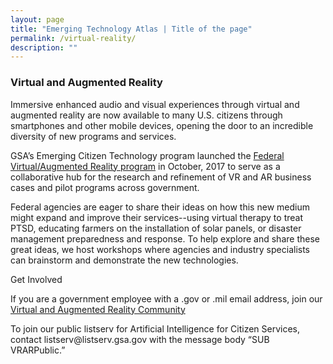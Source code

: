```yaml
---
layout: page
title: "Emerging Technology Atlas | Title of the page"
permalink: /virtual-reality/
description: ""
---
```


### Virtual and Augmented Reality


<p>Immersive enhanced audio and visual experiences through virtual and augmented reality are now available to many U.S. citizens through smartphones and other mobile devices, opening the door to an incredible diversity of new programs and services.</p>

<p>GSA’s Emerging Citizen Technology program launched the <a href="https://www.digitalgov.gov/2016/10/26/gsa-launches-new-ai-virtual-reality-and-authentication-programs/">Federal Virtual/Augmented Reality program</a> in October, 2017 to serve as a collaborative hub for the research and refinement of VR and AR business cases and pilot programs across government.</p>

<p>Federal agencies are eager to share their ideas on how this new medium might expand and improve their services--using virtual therapy to treat PTSD, educating farmers on the installation of solar panels, or disaster management preparedness and response. To help explore and share these great ideas, we host workshops where agencies and industry specialists can brainstorm and demonstrate the new technologies.</p>

<p>Get Involved</p>

<p>If you are a government employee with a .gov or .mil email address, join our <a href="mailto:VR-subscribe-request@listserv.gsa.gov?subject=VR%20listserv">Virtual and Augmented Reality Community</a></p>

<p>To join our public listserv for Artificial Intelligence for Citizen Services, contact listserv@listserv.gsa.gov with the message body “SUB VRARPublic.”</p>
